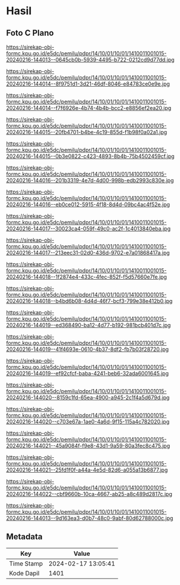 # Hasil

## Foto C Plano

https://sirekap-obj-formc.kpu.go.id/e5dc/pemilu/pdpr/14/10/01/10/01/1410011001015-20240216-144013--0645cb0b-5939-4495-b722-0212cd9d77dd.jpg

https://sirekap-obj-formc.kpu.go.id/e5dc/pemilu/pdpr/14/10/01/10/01/1410011001015-20240216-144014--8f9751d1-3d21-46df-8046-e84783ce0e9e.jpg

https://sirekap-obj-formc.kpu.go.id/e5dc/pemilu/pdpr/14/10/01/10/01/1410011001015-20240216-144014--f7f6926e-4b74-4b4b-bcc2-e8856ef2ea20.jpg

https://sirekap-obj-formc.kpu.go.id/e5dc/pemilu/pdpr/14/10/01/10/01/1410011001015-20240216-144015--20fb4701-b4be-4c19-855d-f1b98f0a02a1.jpg

https://sirekap-obj-formc.kpu.go.id/e5dc/pemilu/pdpr/14/10/01/10/01/1410011001015-20240216-144015--0b3e0822-c423-4893-8b4b-75b4502459cf.jpg

https://sirekap-obj-formc.kpu.go.id/e5dc/pemilu/pdpr/14/10/01/10/01/1410011001015-20240216-144016--201b3319-4e7d-4d00-998b-edb2993c830e.jpg

https://sirekap-obj-formc.kpu.go.id/e5dc/pemilu/pdpr/14/10/01/10/01/1410011001015-20240216-144016--eb0ce012-5915-4f18-8d4d-09bc4ac4f52e.jpg

https://sirekap-obj-formc.kpu.go.id/e5dc/pemilu/pdpr/14/10/01/10/01/1410011001015-20240216-144017--30023ca4-059f-49c0-ac2f-1c4013840eba.jpg

https://sirekap-obj-formc.kpu.go.id/e5dc/pemilu/pdpr/14/10/01/10/01/1410011001015-20240216-144017--213eec31-02d0-436d-9702-e7a01868417a.jpg

https://sirekap-obj-formc.kpu.go.id/e5dc/pemilu/pdpr/14/10/01/10/01/1410011001015-20240216-144018--1f2874e4-433c-4fec-852f-f5d57660e7fe.jpg

https://sirekap-obj-formc.kpu.go.id/e5dc/pemilu/pdpr/14/10/01/10/01/1410011001015-20240216-144018--b4bd6b08-4d4d-46f7-bcf3-799e38e412b0.jpg

https://sirekap-obj-formc.kpu.go.id/e5dc/pemilu/pdpr/14/10/01/10/01/1410011001015-20240216-144019--ed368490-ba12-4d77-b192-981bcb401d7c.jpg

https://sirekap-obj-formc.kpu.go.id/e5dc/pemilu/pdpr/14/10/01/10/01/1410011001015-20240216-144019--41f4693e-0610-4b37-8df2-fb7b03f28720.jpg

https://sirekap-obj-formc.kpu.go.id/e5dc/pemilu/pdpr/14/10/01/10/01/1410011001015-20240216-144019--ef92cfcf-baba-4241-beb6-32ada6001645.jpg

https://sirekap-obj-formc.kpu.go.id/e5dc/pemilu/pdpr/14/10/01/10/01/1410011001015-20240216-144020--8159c1fd-65ea-4900-a945-2c1f4a5d679d.jpg

https://sirekap-obj-formc.kpu.go.id/e5dc/pemilu/pdpr/14/10/01/10/01/1410011001015-20240216-144020--c703e67a-1ae0-4a6d-9f15-115a4c782020.jpg

https://sirekap-obj-formc.kpu.go.id/e5dc/pemilu/pdpr/14/10/01/10/01/1410011001015-20240216-144021--45a9084f-f9e8-43d1-9a59-80a3fec8c475.jpg

https://sirekap-obj-formc.kpu.go.id/e5dc/pemilu/pdpr/14/10/01/10/01/1410011001015-20240216-144021--25fd1f0f-a44a-4e5d-82d6-a055a13b6877.jpg

https://sirekap-obj-formc.kpu.go.id/e5dc/pemilu/pdpr/14/10/01/10/01/1410011001015-20240216-144022--cbf9660b-10ca-4667-ab25-a8c489d2817c.jpg

https://sirekap-obj-formc.kpu.go.id/e5dc/pemilu/pdpr/14/10/01/10/01/1410011001015-20240216-144013--9d163ea3-d0b7-48c0-9abf-80d62788000c.jpg


## Metadata

| Key        | Value               |
| ---------- | ------------------- |
| Time Stamp | 2024-02-17 13:05:41 |
| Kode Dapil | 1401                |



